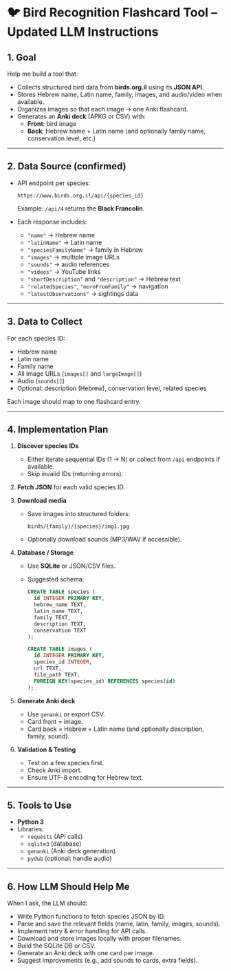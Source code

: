 # 🐦 Bird Recognition Flashcard Tool – Updated LLM Instructions

## 1. Goal
Help me build a tool that:
- Collects structured bird data from **birds.org.il** using its **JSON API**.
- Stores Hebrew name, Latin name, family, images, and audio/video when available.
- Organizes images so that each image → one Anki flashcard.
- Generates an **Anki deck** (APKG or CSV) with:
  - **Front**: bird image
  - **Back**: Hebrew name + Latin name (and optionally family name, conservation level, etc.)

---

## 2. Data Source (confirmed)
- API endpoint per species:
  ```
  https://www.birds.org.il/api/{species_id}
  ```
  Example: `/api/4` returns the **Black Francolin**.

- Each response includes:
  - `"name"` → Hebrew name
  - `"latinName"` → Latin name
  - `"speciesFamilyName"` → family in Hebrew
  - `"images"` → multiple image URLs
  - `"sounds"` → audio references
  - `"videos"` → YouTube links
  - `"shortDescription"` and `"description"` → Hebrew text
  - `"relatedSpecies"`, `"moreFromFamily"` → navigation
  - `"latestObservations"` → sightings data

---

## 3. Data to Collect
For each species ID:
- Hebrew name
- Latin name
- Family name
- All image URLs (`images[]` and `largeImage[]`)
- Audio (`sounds[]`)
- Optional: description (Hebrew), conservation level, related species

Each image should map to one flashcard entry.

---

## 4. Implementation Plan
1. **Discover species IDs**
   - Either iterate sequential IDs (1 → N) or collect from `/api` endpoints if available.
   - Skip invalid IDs (returning errors).

2. **Fetch JSON** for each valid species ID.

3. **Download media**
   - Save images into structured folders:
     ```
     birds/{family}/{species}/img1.jpg
     ```
   - Optionally download sounds (MP3/WAV if accessible).

4. **Database / Storage**
   - Use **SQLite** or JSON/CSV files.
   - Suggested schema:

     ```sql
     CREATE TABLE species (
       id INTEGER PRIMARY KEY,
       hebrew_name TEXT,
       latin_name TEXT,
       family TEXT,
       description TEXT,
       conservation TEXT
     );

     CREATE TABLE images (
       id INTEGER PRIMARY KEY,
       species_id INTEGER,
       url TEXT,
       file_path TEXT,
       FOREIGN KEY(species_id) REFERENCES species(id)
     );
     ```

5. **Generate Anki deck**
   - Use `genanki` or export CSV.
   - Card front = image.
   - Card back = Hebrew + Latin name (and optionally description, family, sound).

6. **Validation & Testing**
   - Test on a few species first.
   - Check Anki import.
   - Ensure UTF-8 encoding for Hebrew text.

---

## 5. Tools to Use
- **Python 3**
- Libraries:
  - `requests` (API calls)
  - `sqlite3` (database)
  - `genanki` (Anki deck generation)
  - `pydub` (optional: handle audio)

---

## 6. How LLM Should Help Me
When I ask, the LLM should:
- Write Python functions to fetch species JSON by ID.
- Parse and save the relevant fields (name, latin, family, images, sounds).
- Implement retry & error handling for API calls.
- Download and store images locally with proper filenames.
- Build the SQLite DB or CSV.
- Generate an Anki deck with one card per image.
- Suggest improvements (e.g., add sounds to cards, extra fields).

